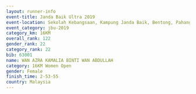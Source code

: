 ```yaml
---
layout: runner-info 
event-title: Janda Baik Ultra 2019
event-location: Sekolah Kebangsaan, Kampung Janda Baik, Bentong, Pahang, Malaysia
event_category: jbu-2019 
category_km: 16KM  
overall_rank: 122
gender_rank: 22
category_rank: 22
bib: 63001
name: WAN AZRA KAMALIA BINTI WAN ABDULLAH
category: 16KM Women Open
gender: Female
finish_time: 2-53-55
country: Malaysia
---
```

